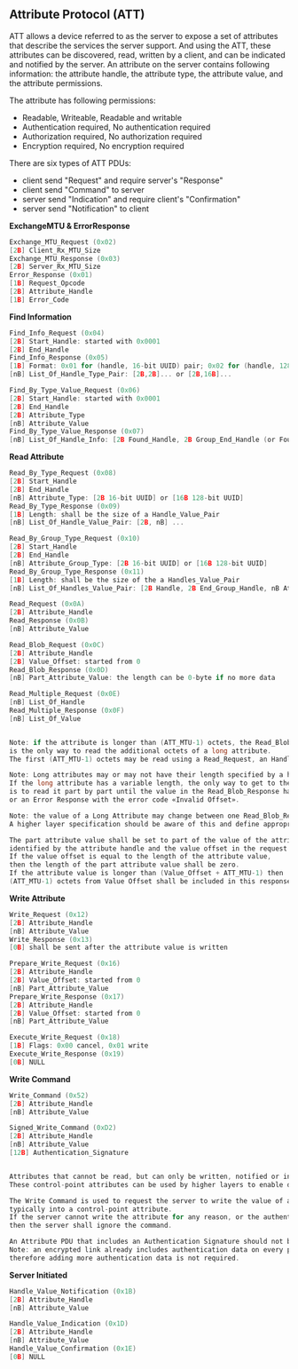 
## Attribute Protocol (ATT)

ATT allows a device referred to as the server to expose a set of attributes that describe the services the server support. And using the ATT, these attributes can be discovered, read, written by a client, and can be indicated and notified by the server. An attribute on the server contains following information: the attribute handle, the attribute type, the attribute value, and the attribute permissions.

The attribute has following permissions:
- Readable, Writeable, Readable and writable
- Authentication required, No authentication required
- Authorization required, No authorization required
- Encryption required, No encryption required

There are six types of ATT PDUs:
- client send "Request" and require server's "Response"
- client send "Command" to server
- server send "Indication" and require client's "Confirmation"
- server send "Notification" to client

**ExchangeMTU & ErrorResponse**
```c
Exchange_MTU_Request (0x02)
[2B] Client_Rx_MTU_Size
Exchange_MTU_Response (0x03)
[2B] Server_Rx_MTU_Size
Error_Response (0x01)
[1B] Request_Opcode
[2B] Attribute_Handle
[1B] Error_Code
```

**Find Information**
```c
Find_Info_Request (0x04)
[2B] Start_Handle: started with 0x0001
[2B] End_Handle
Find_Info_Response (0x05)
[1B] Format: 0x01 for (handle, 16-bit UUID) pair; 0x02 for (handle, 128-bit UUID) pair
[nB] List_Of_Handle_Type_Pair: [2B,2B]... or [2B,16B]...

Find_By_Type_Value_Request (0x06)
[2B] Start_Handle: started with 0x0001
[2B] End_Handle
[2B] Attribute_Type
[nB] Attribute_Value
Find_By_Type_Value_Response (0x07)
[nB] List_Of_Handle_Info: [2B Found_Handle, 2B Group_End_Handle (or Found_Handle)] ...
```

**Read Attribute**
```c
Read_By_Type_Request (0x08)
[2B] Start_Handle
[2B] End_Handle
[nB] Attribute_Type: [2B 16-bit UUID] or [16B 128-bit UUID]
Read_By_Type_Response (0x09)
[1B] Length: shall be the size of a Handle_Value_Pair
[nB] List_Of_Handle_Value_Pair: [2B, nB] ...

Read_By_Group_Type_Request (0x10)
[2B] Start_Handle
[2B] End_Handle
[nB] Attribute_Group_Type: [2B 16-bit UUID] or [16B 128-bit UUID]
Read_By_Group_Type_Response (0x11)
[1B] Length: shall be the size of the a Handles_Value_Pair
[nB] List_Of_Handles_Value_Pair: [2B Handle, 2B End_Group_Handle, nB Attribute_Value] ...

Read_Request (0x0A)
[2B] Attribute_Handle
Read_Response (0x0B)
[nB] Attribute_Value

Read_Blob_Request (0x0C)
[2B] Attribute_Handle
[2B] Value_Offset: started from 0
Read_Blob_Response (0x0D)
[nB] Part_Attribute_Value: the length can be 0-byte if no more data

Read_Multiple_Request (0x0E)
[nB] List_Of_Handle
Read_Multiple_Response (0x0F)
[nB] List_Of_Value


Note: if the attribute is longer than (ATT_MTU-1) octets, the Read_Blob_Request
is the only way to read the additional octets of a long attribute.
The first (ATT_MTU-1) octets may be read using a Read_Request, an Handle_Value_Notification or an Handle_Value_Indication.

Note: Long attributes may or may not have their length specified by a higher layer specification.
If the long attribute has a variable length, the only way to get to the end of it
is to read it part by part until the value in the Read_Blob_Response has a length shorter than (ATT_MTU-1)
or an Error Response with the error code «Invalid Offset».

Note: the value of a Long Attribute may change between one Read_Blob_Request and the next Read_Blob_Request.
A higher layer specification should be aware of this and define appropriate behavior.

The part attribute value shall be set to part of the value of the attribute
identified by the attribute handle and the value offset in the request.
If the value offset is equal to the length of the attribute value,
then the length of the part attribute value shall be zero.
If the attribute value is longer than (Value_Offset + ATT_MTU-1) then 
(ATT_MTU-1) octets from Value Offset shall be included in this response.
```

**Write Attribute**
```c
Write_Request (0x12)
[2B] Attribute_Handle
[nB] Attribute_Value
Write_Response (0x13)
[0B] shall be sent after the attribute value is written

Prepare_Write_Request (0x16)
[2B] Attribute_Handle
[2B] Value_Offset: started from 0
[nB] Part_Attribute_Value
Prepare_Write_Response (0x17)
[2B] Attribute_Handle
[2B] Value_Offset: started from 0
[nB] Part_Attribute_Value

Execute_Write_Request (0x18)
[1B] Flags: 0x00 cancel, 0x01 write
Execute_Write_Response (0x19)
[0B] NULL
```

**Write Command**
```c
Write_Command (0x52)
[2B] Attribute_Handle
[nB] Attribute_Value

Signed_Write_Command (0xD2)
[2B] Attribute_Handle
[nB] Attribute_Value
[12B] Authentication_Signature


Attributes that cannot be read, but can only be written, notified or indicated are called control-point attributes.
These control-point attributes can be used by higher layers to enable device specific procedures.

The Write Command is used to request the server to write the value of an attribute,
typically into a control-point attribute. 
If the server cannot write the attribute for any reason, or the authentication signature verification fails,
then the server shall ignore the command.

An Attribute PDU that includes an Authentication Signature should not be sent on an encrypted link.
Note: an encrypted link already includes authentication data on every packet and
therefore adding more authentication data is not required.
```

**Server Initiated**
```c
Handle_Value_Notification (0x1B)
[2B] Attribute_Handle
[nB] Attribute_Value

Handle_Value_Indication (0x1D)
[2B] Attribute_Handle
[nB] Attribute_Value
Handle_Value_Confirmation (0x1E)
[0B] NULL
```

